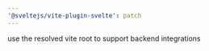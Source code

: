 ```yaml
---
'@sveltejs/vite-plugin-svelte': patch
---
```


use the resolved vite root to support backend integrations
